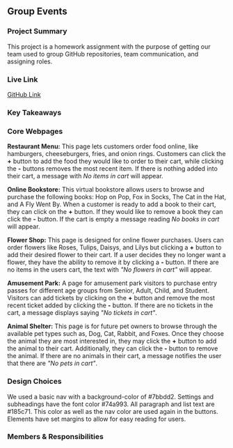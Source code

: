 ## Group Events

### Project Summary

This project is a homework assignment with the purpose of 
getting our team used to group GitHub repositories, team
communication, and assigning roles. 

### Live Link

[GitHub Link](https://{username}.github.io/{reponame}/homework-2)

### Key Takeaways


### Core Webpages

**Restaurant Menu:** This page lets customers order food online, like hamburgers, cheeseburgers, fries, and onion rings. Customers can click the **+** button to add the food they would like to order to their cart, while clicking the **-** buttons removes the most recent item. If there is nothing added into their cart, a message with *No items in cart* will appear.

**Online Bookstore:** This virtual bookstore allows users to browse and purchase the following books: Hop on Pop, Fox in Socks, The Cat in the Hat, and A Fly Went By. When a customer is ready to add a book to their cart, they can click on the **+** button. If they would like to remove a book they can click the **-** button. If the cart is empty a message reading *No books in cart* will appear. 

**Flower Shop:** This page is designed for online flower purchases. Users can order flowers like Roses, Tulips, Daisys, and Lilys but clicking a **+** button to add their desired flower to their cart. If a user decides they no longer want a flower, they have the ability to remove it by clicking a **-** button. If there are no items in the users cart, the text with *"No flowers in cart"* will appear.

**Amusement Park:** A page for amusement park visitors to purchase entry passes for different age groups from Senior, Adult, Child, and Student. Visitors can add tickets by clicking on the **+** button and remove the most recent ticket added by clicking the **-** button. If there are no tickets in the cart, a message displays saying *"No tickets in cart"*. 

**Animal Shelter:** This page is for future pet owners to browse through the available pet types such as, Dog, Cat, Rabbit, and Foxes. Once they choose the animal they are most interested in, they may click the **+** button to add the animal to their cart. Additionally, they can click the **-** button to remove the animal. If there are no animals in their cart, a message notifies the user that there are *"No pets in cart"*. 

### Design Choices

We used a basic nav with a background-color of #7bbdd2.
Settings and subheadings have the font color #74a993. All paragraph and list text are #185c71. This color as well as the nav color are used again in the buttons. Elements have set margins to allow for easy reading for users.

### Members & Responsibilities
